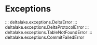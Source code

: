 # Exceptions

::: deltalake.exceptions.DeltaError
::: deltalake.exceptions.DeltaProtocolError
::: deltalake.exceptions.TableNotFoundError
::: deltalake.exceptions.CommitFailedError
